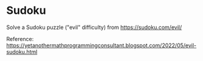 # Sudoku

Solve a Sudoku puzzle ("evil" difficulty) from https://sudoku.com/evil/

Reference:
https://yetanothermathprogrammingconsultant.blogspot.com/2022/05/evil-sudoku.html
